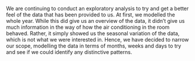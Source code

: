 We are continuing to conduct an exploratory analysis to try and get a better feel of the data that has been provided to us. 
At first, we modelled the whole year. While this did give us an overview of the data, it didn’t give us much information in the way of how the air conditioning in the room behaved. Rather, it simply showed us the seasonal variation of the data, which is not what we were interested in. Hence, we have decided to narrow our scope, modelling the data in terms of months, weeks and days to try and see if we could identify any distinctive patterns.
